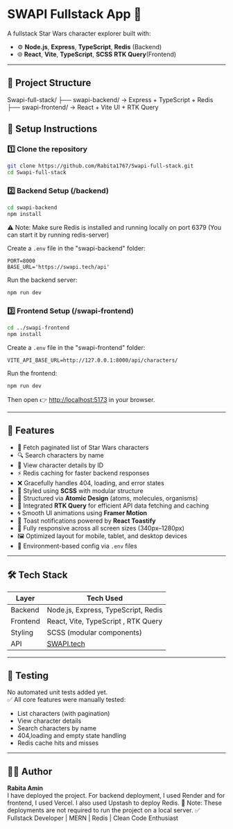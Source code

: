 # SWAPI Fullstack App 🚀

A fullstack Star Wars character explorer built with:

- ⚙️ **Node.js**, **Express**, **TypeScript**, **Redis** (Backend)
- 🌐 **React**, **Vite**, **TypeScript**, **SCSS** **RTK Query**(Frontend)

---

## 📁 Project Structure

Swapi-full-stack/
├── swapi-backend/ → Express + TypeScript + Redis 
├── swapi-frontend/ → React + Vite UI + RTK Query

## 🔧 Setup Instructions

### 1️⃣ Clone the repository

```bash
git clone https://github.com/Rabita1767/Swapi-full-stack.git
cd Swapi-full-stack
```

### 2️⃣ Backend Setup (/backend)

```bash
cd swapi-backend
npm install
```

⚠️ Note: Make sure Redis is installed and running locally on port 6379
(You can start it by running redis-server)

Create a `.env` file in the "swapi-backend" folder:

```env
PORT=8000
BASE_URL='https://swapi.tech/api'
```

Run the backend server:

```bash
npm run dev
```

### 3️⃣ Frontend Setup (/swapi-frontend)

```bash
cd ../swapi-frontend
npm install
```

Create a `.env` file in the "swapi-frontend" folder:

```env
VITE_API_BASE_URL=http://127.0.0.1:8000/api/characters/
```

Run the frontend:

```bash
npm run dev
```

Then open 👉 [http://localhost:5173](http://localhost:5173) in your browser.

---

## 🌟 Features

- 🌌 Fetch paginated list of Star Wars characters
- 🔍 Search characters by name
- 📄 View character details by ID
- ⚡️ Redis caching for faster backend responses
- ❌ Gracefully handles 404, loading, and error states
- 🎨 Styled using **SCSS** with modular structure
- 🧩 Structured via **Atomic Design** (atoms, molecules, organisms)
- 🔄 Integrated **RTK Query** for efficient API data fetching and caching
- 🌀 Smooth UI animations using **Framer Motion**
- 🔔 Toast notifications powered by **React Toastify**
- 📱 Fully responsive across all screen sizes (340px–1280px)
- 🖼️ Optimized layout for mobile, tablet, and desktop devices
- 🔧 Environment-based config via `.env` files


---

## 🛠️ Tech Stack

| Layer    | Tech Used                             |
| -------- | ------------------------------------- |
| Backend  | Node.js, Express, TypeScript, Redis   |
| Frontend | React, Vite, TypeScript  , RTK Query             |
| Styling  | SCSS (modular components)             |
| API      | [SWAPI.tech](https://swapi.tech/api)  |

---

## 🧪 Testing

No automated unit tests added yet.  
✅ All core features were manually tested:

- List characters (with pagination)
- View character details
- Search characters by name
- 404,loading and empty state handling
- Redis cache hits and misses

---

## 👩‍💻 Author

**Rabita Amin**  
I have deployed the project. For backend deployment, I used Render and for frontend, I used Vercel.
I also used Upstash to deploy Redis.
🔹 Note: These deployments are not required to run the project on a local server. ✅
Fullstack Developer | MERN | Redis | Clean Code Enthusiast  
